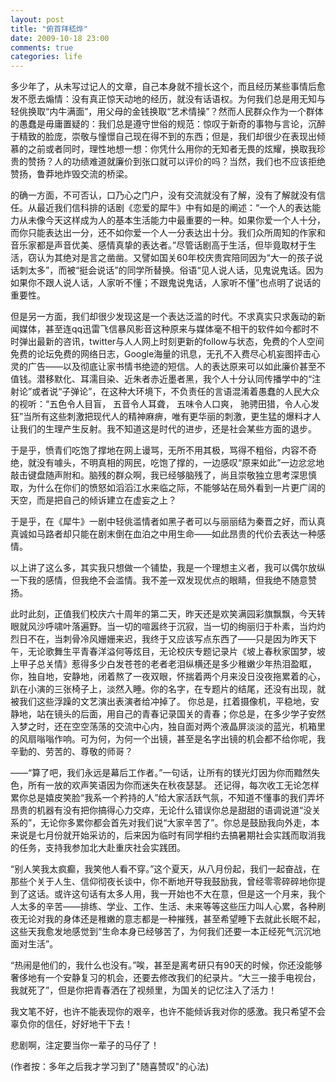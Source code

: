 ```yaml
---
layout: post
title: "俯首拜嵇烨"
date: 2009-10-18 23:00
comments: true
categories: life
---
```


多少年了，从未写过记人的文章，自己本身就不擅长这个，而且经历某些事情后愈发不愿去煽情：没有真正惊天动地的经历，就没有话语权。为何我们总是用无知与轻佻换取“内牛满面”，用父母的金钱换取“艺术情操”？然而人民群众作为一个群体的愚蠢是毋庸置疑的：我们总是遵守世俗的规范：惊叹于新奇的事物与言论，沉醉于精致的脸庞，崇敬与憧憬自己现在得不到的东西；但是，我们却很少在表现出倾慕的之前或者同时，理性地想一想：你凭什么用你的无知者无畏的炫耀，换取我珍贵的赞扬？人的功绩难道就廉价到张口就可以评价的吗？当然，我们也不应该拒绝赞扬，鲁莽地炸毁交流的桥梁。

的确一方面，不可否认，口乃心之门户，没有交流就没有了解，没有了解就没有信任。从最近我们信科排的话剧《恋爱的犀牛》中有如是的阐述：“一个人的表达能力从未像今天这样成为人的基本生活能力中最重要的一种。如果你爱一个人十分，而你只能表达出一分，还不如你爱一个人一分表达出十分。我们众所周知的作家和音乐家都是声音优美、感情真挚的表达者。”尽管话剧高于生活，但毕竟取材于生活，窃认为其绝对是言之凿凿。又譬如国关60年校庆贵宾陪同因为“大一的孩子说话刺太多”，而被“挺会说话”的同学所替换。俗语“见人说人话，见鬼说鬼话。因为如果你不跟人说人话，人家听不懂；不跟鬼说鬼话，人家听不懂”也点明了说话的重要性。

但是另一方面，我们却很少发现这是一个表达泛滥的时代。不求真实只求轰动的新闻媒体，甚至连qq迅雷飞信暴风影音这种原来与媒体毫不相干的软件如今都时不时弹出最新的咨讯，twitter与人人网上时刻更新的follow与状态，免费的个人空间免费的论坛免费的网络日志，Google海量的讯息，无孔不入费尽心机妄图抨击心灵的广告——以及彻底让家书情书绝迹的短信。人的表达原来可以如此廉价甚至不值钱。潜移默化、耳濡目染、近朱者赤近墨者黑，我个人十分认同传播学中的“注射论”或者说“子弹论”，在这种大环境下，不负责任的言语混淆着愚蠢的人民大众的视听：“五色令人目盲， 五音令人耳聋， 五味令人口爽，
 驰骋田猎，令人心发狂”当所有这些刺激把现代人的精神麻痹，唯有更华丽的刺激，更生猛的爆料才人让我们的生理产生反射。我不知道这是时代的进步，还是社会某些方面的退步。

于是乎，愤青们吃饱了撑地在网上谩骂，无所不用其极，骂得不粗俗，内容不奇绝，就没有噱头，不明真相的网民，吃饱了撑的，一边感叹“原来如此”一边忿忿地敲击键盘随声附和。脑残的群众啊，我已经够脑残了，尚且崇敬独立思考深思慎取，为什么在你们的愤怒如滔滔江水来临之际，不能够站在局外看到一片更广阔的天空，而是把自己的倾诉建立在虚妄之上？

于是乎，在《犀牛》一剧中轻佻滥情者如黑子者可以与丽丽结为秦晋之好，而认真真诚如马路者却只能在剧末倒在血泊之中用生命——如此昂贵的代价去表达一种感情。
 
以上讲了这么多，其实我只想做一个铺垫，我是一个理想主义者，我可以偶尔放纵一下我的感情，但我绝不会滥情。我不差一双发现优点的眼睛，但我绝不随意赞扬。

此时此刻，正值我们校庆六十周年的第二天，昨天还是欢笑满园彩旗飘飘，今天转眼就风沙呼啸叶落遍野。当一切的喧嚣终于沉寂，当一切的绚丽归于朴素，当灼灼烈日不在，当刺骨冷风姗姗来迟，我终于又应该写点东西了——只是因为昨天下午，无论歌舞生平青春洋溢何等炫目，无论校庆专题记录片《坡上春秋家国梦，坡上甲子总关情》惹得多少白发苍苍的老者老泪纵横还是多少稚嫩少年热泪盈眶，你，独自地，安静地，闭着熬了一夜双眼，怀揣着两个月来没日没夜拖累着的心，趴在小演的三张椅子上，淡然入睡。你的名字，在专题片的结尾，还没有出现，就被我们这些浮躁的文艺演出表演者给冲掉了。
你总是，扛着摄像机，平稳地，安静地，站在镜头的后面，用自己的青春记录国关的青春；你总是，在多少学子安然入梦之时，还在空空荡荡的交流中心内，独自面对两个液晶屏淡淡的蓝光，机箱里的风扇嗡嗡作响。可为何，为何一个出镜，甚至是名字出镜的机会都不给你呢，我辛勤的、劳苦的、尊敬的师哥？

——“算了吧，我们永远是幕后工作者。”一句话，让所有的镁光灯因为你而黯然失色，所有一放的欢声笑语因为你而迷失在秋夜瑟瑟。
还记得，每次收工无论怎样累你总是嬉皮笑脸“我系一个矜持的人”给大家活跃气氛，不知道不懂事的我们弄坏昂贵的机器有没有把你搞得心力交瘁，无论什么错误你总是甜甜的语调说道“没关系的”，无论你多累你都会首先对我们说“大家辛苦了”。你总是鼓励我向外走，本来说是七月份就开始采访的，后来因为临时有同学相约去搞暑期社会实践而取消我的任务，支持我参加北大赴重庆社会实践团。

“别人笑我太疯癫，我笑他人看不穿。”这个夏天，从八月份起，我们一起奋战，在那些个关于人生、信仰彻夜长谈中，你不断地开导我鼓励我，曾经零零碎碎地你提到了这话。或许这句话有太多人用，我一开始也不大在意，但是这一个月来，我个人太多的辛苦——排练、学业、工作、生活、未来等等这些压力叫人心累，各种刷夜无论对我的身体还是稚嫩的意志都是一种摧残，甚至希望睡下去就此长眠不起，这些天我愈发地感觉到“生命本身已经够苦了，为何我们还要一本正经死气沉沉地面对生活”。    

“热闹是他们的，我什么也没有。”唉，甚至是离考研只有90天的时候，你还没能够奢侈地有一个安静复习的机会，还要去修改我们的纪录片。“大三一接手电视台，我就死了”，但是你把青春洒在了视频里，为国关的记忆注入了活力！

我文笔不好，也许不能表现你的艰辛，也许不能倾诉我对你的感激。我只希望不会辜负你的信任，好好地干下去！
 
悲剧啊，注定要当你一辈子的马仔了！

(作者按：多年之后我才学习到了"随喜赞叹"的心法)